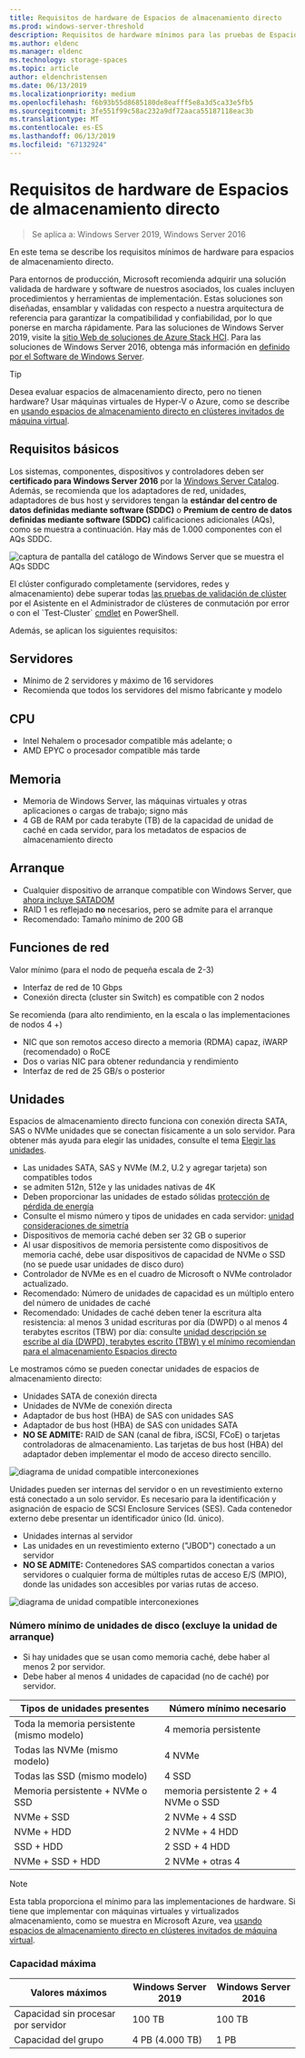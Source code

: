 ```yaml
---
title: Requisitos de hardware de Espacios de almacenamiento directo
ms.prod: windows-server-threshold
description: Requisitos de hardware mínimos para las pruebas de Espacios de almacenamiento directo.
ms.author: eldenc
ms.manager: eldenc
ms.technology: storage-spaces
ms.topic: article
author: eldenchristensen
ms.date: 06/13/2019
ms.localizationpriority: medium
ms.openlocfilehash: f6b93b55d8685180de8eafff5e8a3d5ca33e5fb5
ms.sourcegitcommit: 3fe551f99c58ac232a9df72aaca55187118eac3b
ms.translationtype: MT
ms.contentlocale: es-ES
ms.lasthandoff: 06/13/2019
ms.locfileid: "67132924"
---
```

# <a name="storage-spaces-direct-hardware-requirements"></a>Requisitos de hardware de Espacios de almacenamiento directo

> Se aplica a: Windows Server 2019, Windows Server 2016

En este tema se describe los requisitos mínimos de hardware para espacios de almacenamiento directo.

Para entornos de producción, Microsoft recomienda adquirir una solución validada de hardware y software de nuestros asociados, los cuales incluyen procedimientos y herramientas de implementación. Estas soluciones son diseñadas, ensamblar y validadas con respecto a nuestra arquitectura de referencia para garantizar la compatibilidad y confiabilidad, por lo que ponerse en marcha rápidamente. Para las soluciones de Windows Server 2019, visite la [sitio Web de soluciones de Azure Stack HCI](https://azure.microsoft.com/overview/azure-stack/hci). Para las soluciones de Windows Server 2016, obtenga más información en [definido por el Software de Windows Server](https://microsoft.com/wssd).

   > [!TIP]
   > Desea evaluar espacios de almacenamiento directo, pero no tienen hardware? Usar máquinas virtuales de Hyper-V o Azure, como se describe en [usando espacios de almacenamiento directo en clústeres invitados de máquina virtual](storage-spaces-direct-in-vm.md).

## <a name="base-requirements"></a>Requisitos básicos

Los sistemas, componentes, dispositivos y controladores deben ser **certificado para Windows Server 2016** por la [Windows Server Catalog](https://www.windowsservercatalog.com). Además, se recomienda que los adaptadores de red, unidades, adaptadores de bus host y servidores tengan la **estándar del centro de datos definidas mediante software (SDDC)** o **Premium de centro de datos definidas mediante software (SDDC)** calificaciones adicionales (AQs), como se muestra a continuación. Hay más de 1.000 componentes con el AQs SDDC.

![captura de pantalla del catálogo de Windows Server que se muestra el AQs SDDC](media/hardware-requirements/sddc-aqs.png)

El clúster configurado completamente (servidores, redes y almacenamiento) debe superar todas [las pruebas de validación de clúster](https://technet.microsoft.com/library/cc732035(v=ws.10).aspx) por el Asistente en el Administrador de clústeres de conmutación por error o con el `Test-Cluster` [cmdlet](https://docs.microsoft.com/powershell/module/failoverclusters/test-cluster?view=win10-ps) en PowerShell.

Además, se aplican los siguientes requisitos:

## <a name="servers"></a>Servidores

- Mínimo de 2 servidores y máximo de 16 servidores
- Recomienda que todos los servidores del mismo fabricante y modelo

## <a name="cpu"></a>CPU

- Intel Nehalem o procesador compatible más adelante; o
- AMD EPYC o procesador compatible más tarde

## <a name="memory"></a>Memoria

- Memoria de Windows Server, las máquinas virtuales y otras aplicaciones o cargas de trabajo; signo más
- 4 GB de RAM por cada terabyte (TB) de la capacidad de unidad de caché en cada servidor, para los metadatos de espacios de almacenamiento directo

## <a name="boot"></a>Arranque

- Cualquier dispositivo de arranque compatible con Windows Server, que [ahora incluye SATADOM](https://cloudblogs.microsoft.com/windowsserver/2017/08/30/announcing-support-for-satadom-boot-drives-in-windows-server-2016/)
- RAID 1 es reflejado **no** necesarios, pero se admite para el arranque
- Recomendado: Tamaño mínimo de 200 GB

## <a name="networking"></a>Funciones de red

Valor mínimo (para el nodo de pequeña escala de 2-3)
- Interfaz de red de 10 Gbps
- Conexión directa (cluster sin Switch) es compatible con 2 nodos

Se recomienda (para alto rendimiento, en la escala o las implementaciones de nodos 4 +)
- NIC que son remotos acceso directo a memoria (RDMA) capaz, iWARP (recomendado) o RoCE
- Dos o varias NIC para obtener redundancia y rendimiento
- Interfaz de red de 25 GB/s o posterior

## <a name="drives"></a>Unidades

Espacios de almacenamiento directo funciona con conexión directa SATA, SAS o NVMe unidades que se conectan físicamente a un solo servidor. Para obtener más ayuda para elegir las unidades, consulte el tema [Elegir las unidades](choosing-drives.md).

- Las unidades SATA, SAS y NVMe (M.2, U.2 y agregar tarjeta) son compatibles todos
- se admiten 512n, 512e y las unidades nativas de 4K
- Deben proporcionar las unidades de estado sólidas [protección de pérdida de energía](https://blogs.technet.microsoft.com/filecab/2016/11/18/dont-do-it-consumer-ssd/)
- Consulte el mismo número y tipos de unidades en cada servidor: [unidad consideraciones de simetría](drive-symmetry-considerations.md)
- Dispositivos de memoria caché deben ser 32 GB o superior
- Al usar dispositivos de memoria persistente como dispositivos de memoria caché, debe usar dispositivos de capacidad de NVMe o SSD (no se puede usar unidades de disco duro)
- Controlador de NVMe es en el cuadro de Microsoft o NVMe controlador actualizado.
- Recomendado: Número de unidades de capacidad es un múltiplo entero del número de unidades de caché
- Recomendado: Unidades de caché deben tener la escritura alta resistencia: al menos 3 unidad escrituras por día (DWPD) o al menos 4 terabytes escritos (TBW) por día: consulte [unidad descripción se escribe al día (DWPD), terabytes escrito (TBW) y el mínimo recomiendan para el almacenamiento Espacios directo](https://blogs.technet.microsoft.com/filecab/2017/08/11/understanding-dwpd-tbw/)

Le mostramos cómo se pueden conectar unidades de espacios de almacenamiento directo:

- Unidades SATA de conexión directa
- Unidades de NVMe de conexión directa
- Adaptador de bus host (HBA) de SAS con unidades SAS
- Adaptador de bus host (HBA) de SAS con unidades SATA
- **NO SE ADMITE:** RAID de SAN (canal de fibra, iSCSI, FCoE) o tarjetas controladoras de almacenamiento. Las tarjetas de bus host (HBA) del adaptador deben implementar el modo de acceso directo sencillo.

![diagrama de unidad compatible interconexiones](media/hardware-requirements/drive-interconnect-support-1.png)

Unidades pueden ser internas del servidor o en un revestimiento externo está conectado a un solo servidor. Es necesario para la identificación y asignación de espacio de SCSI Enclosure Services (SES). Cada contenedor externo debe presentar un identificador único (Id. único).

- Unidades internas al servidor
- Las unidades en un revestimiento externo ("JBOD") conectado a un servidor
- **NO SE ADMITE:** Contenedores SAS compartidos conectan a varios servidores o cualquier forma de múltiples rutas de acceso E/S (MPIO), donde las unidades son accesibles por varias rutas de acceso.

![diagrama de unidad compatible interconexiones](media/hardware-requirements/drive-interconnect-support-2.png)

### <a name="minimum-number-of-drives-excludes-boot-drive"></a>Número mínimo de unidades de disco (excluye la unidad de arranque)

- Si hay unidades que se usan como memoria caché, debe haber al menos 2 por servidor.
- Debe haber al menos 4 unidades de capacidad (no de caché) por servidor.

| Tipos de unidades presentes   | Número mínimo necesario |
|-----------------------|-------------------------|
| Toda la memoria persistente (mismo modelo) | 4 memoria persistente |
| Todas las NVMe (mismo modelo) | 4 NVMe                  |
| Todas las SSD (mismo modelo)  | 4 SSD                   |
| Memoria persistente + NVMe o SSD | memoria persistente 2 + 4 NVMe o SSD |
| NVMe + SSD            | 2 NVMe + 4 SSD          |
| NVMe + HDD            | 2 NVMe + 4 HDD          |
| SSD + HDD             | 2 SSD + 4 HDD           |
| NVMe + SSD + HDD      | 2 NVMe + otras 4       |

   >[!NOTE]
   > Esta tabla proporciona el mínimo para las implementaciones de hardware. Si tiene que implementar con máquinas virtuales y virtualizados almacenamiento, como se muestra en Microsoft Azure, vea [usando espacios de almacenamiento directo en clústeres invitados de máquina virtual](storage-spaces-direct-in-vm.md).

### <a name="maximum-capacity"></a>Capacidad máxima

| Valores máximos                | Windows Server 2019  | Windows Server 2016  |
| ---                     | ---------            | ---------            |
| Capacidad sin procesar por servidor | 100 TB               | 100 TB               |
| Capacidad del grupo           | 4 PB (4.000 TB)      | 1 PB                 |
